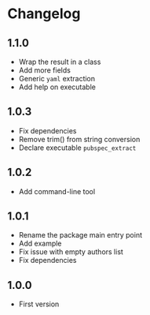 # Changelog

## 1.1.0

- Wrap the result in a class
- Add more fields
- Generic `yaml` extraction
- Add help on executable

## 1.0.3

- Fix dependencies
- Remove trim() from string conversion
- Declare executable `pubspec_extract`

## 1.0.2

- Add command-line tool

## 1.0.1

- Rename the package main entry point
- Add example
- Fix issue with empty authors list
- Fix dependencies

## 1.0.0

- First version
